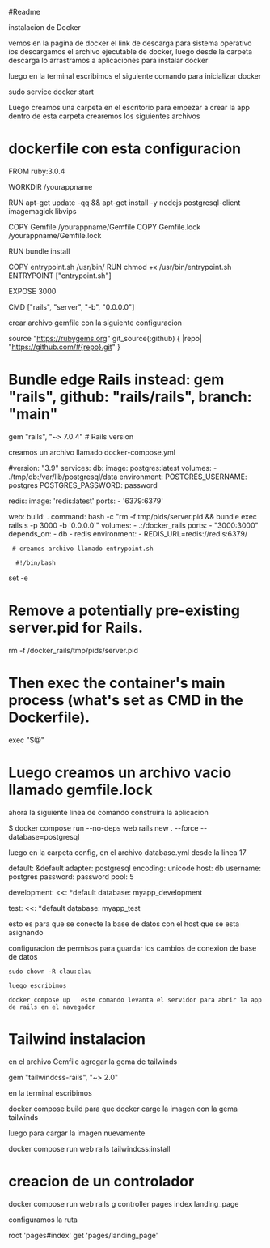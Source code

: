 #Readme

instalacion de Docker

vemos en la pagina de docker el link de descarga para sistema operativo ios
 descargamos el archivo ejecutable de docker, luego desde la carpeta descarga
 lo arrastramos a aplicaciones para instalar docker

 luego en la terminal escribimos el siguiente comando para inicializar docker

 sudo service docker start

 Luego creamos una carpeta en el escritorio para empezar a crear la app
  dentro de esta carpeta crearemos los siguientes archivos

  # dockerfile con esta configuracion

  FROM ruby:3.0.4

WORKDIR /yourappname

RUN apt-get update -qq && apt-get install -y nodejs postgresql-client imagemagick libvips

COPY Gemfile /yourappname/Gemfile
COPY Gemfile.lock /yourappname/Gemfile.lock

RUN bundle install

COPY entrypoint.sh /usr/bin/
RUN chmod +x /usr/bin/entrypoint.sh
ENTRYPOINT ["entrypoint.sh"]

EXPOSE 3000

CMD ["rails", "server", "-b", "0.0.0.0"]

crear archivo gemfile con la siguiente configuracion

source "https://rubygems.org"
git_source(:github) { |repo| "https://github.com/#{repo}.git" }

# Bundle edge Rails instead: gem "rails", github: "rails/rails", branch: "main"
gem "rails", "~> 7.0.4" # Rails version

creamos un archivo llamado docker-compose.yml

#version: "3.9"
services:
  db:
    image: postgres:latest
    volumes:
      - ./tmp/db:/var/lib/postgresql/data
    environment:
      POSTGRES_USERNAME: postgres
      POSTGRES_PASSWORD: password

  redis:
    image: 'redis:latest'
    ports:
      - '6379:6379'

  web:
    build: .
    command: bash -c "rm -f tmp/pids/server.pid && bundle exec rails s -p 3000 -b '0.0.0.0'"
    volumes:
      - .:/docker_rails
    ports:
      - "3000:3000"
    depends_on:
      - db
      - redis
    environment:
      - REDIS_URL=redis://redis:6379/


     # creamos archivo llamado entrypoint.sh

      #!/bin/bash
set -e

# Remove a potentially pre-existing server.pid for Rails.
rm -f /docker_rails/tmp/pids/server.pid

# Then exec the container's main process (what's set as CMD in the Dockerfile).
exec "$@"
      

 # Luego creamos un archivo vacio llamado gemfile.lock    


 ahora la siguiente linea de comando construira la aplicacion

 $ docker compose run --no-deps web rails new . --force --database=postgresql

 luego en la carpeta config, en el archivo database.yml desde la linea 17 

 default: &default
  adapter: postgresql
  encoding: unicode
  host: db
  username: postgres
  password: password
  pool: 5

development:
  <<: *default
  database: myapp_development


test:
  <<: *default
  database: myapp_test

   

   esto es para que se conecte la base de datos con el host que se esta
   asignando


configuracion de permisos para guardar los cambios de conexion de base de datos

    sudo chown -R clau:clau

    luego escribimos 

    docker compose up   este comando levanta el servidor para abrir la app de rails en el navegador


# Tailwind instalacion

en el archivo Gemfile agregar la gema de tailwinds

gem "tailwindcss-rails", "~> 2.0"

en la terminal escribimos 

docker compose build 
para que docker carge la imagen con la gema tailwinds

luego para cargar la imagen nuevamente 

docker compose run web rails tailwindcss:install


# creacion de un controlador

docker compose run web rails g controller pages index landing_page

configuramos la ruta

  root 'pages#index'
  get 'pages/landing_page'